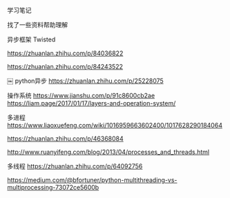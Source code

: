 学习笔记

找了一些资料帮助理解

异步框架 Twisted

https://zhuanlan.zhihu.com/p/84036822

https://zhuanlan.zhihu.com/p/84243522

￼
python异步
https://zhuanlan.zhihu.com/p/25228075 


操作系统
https://www.jianshu.com/p/91c8600cb2ae
https://liam.page/2017/01/17/layers-and-operation-system/

多进程
https://www.liaoxuefeng.com/wiki/1016959663602400/1017628290184064

https://zhuanlan.zhihu.com/p/46368084

http://www.ruanyifeng.com/blog/2013/04/processes_and_threads.html

多线程
https://zhuanlan.zhihu.com/p/64092756

https://medium.com/@bfortuner/python-multithreading-vs-multiprocessing-73072ce5600b
